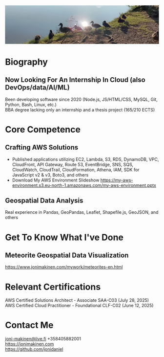 ![](common-ducks.jpeg?raw=true)

# Biography
## Now Looking For An Internship In Cloud (also DevOps/data/AI/ML)
Been developing software since 2020 (Node.js, JS/HTML/CSS, MySQL, Git, Python, Bash, Linux, etc.)  
BBA degree lacking only an internship and a thesis project (165/210 ECTS)  

# Core Competence
## Crafting AWS Solutions
- Published applications utilizing EC2, Lambda, S3, RDS, DynamoDB, VPC, CloudFront, API Gateway, Route 53, EventBridge, SNS, SQS, CloudWatch, CloudTrail, CloudFormation, Athena, IAM, SDK for JavaScript v2 & v3, Boto3, and others
- Download My AWS Environment Slideshow
https://my-aws-environment.s3.eu-north-1.amazonaws.com/my-aws-environment.pptx  
## Geospatial Data Analysis
Real experience in Pandas, GeoPandas, Leaflet, Shapefile.js, GeoJSON, and others  

# Get To Know What I've Done

## Meteorite Geospatial Data Visualization
https://www.jonimakinen.com/mywork/meteorites-en.html  

# Relevant Certifications
AWS Certified Solutions Architect - Associate SAA-C03 (July 28, 2025)  
AWS Certified Cloud Practitioner - Foundational CLF-C02 (June 12, 2025)  

# Contact Me
joni-makinen@live.fi +358405882001  
https://jonimakinen.com  
https://github.com/jonidaniel  
